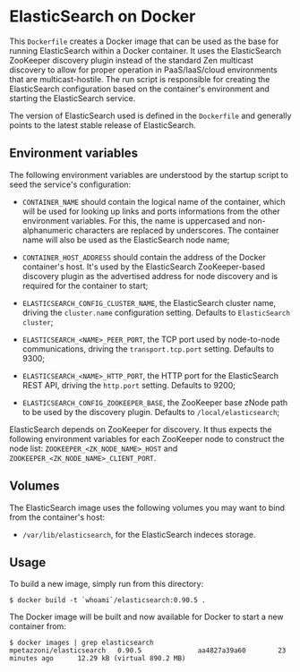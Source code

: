 ElasticSearch on Docker
=======================

This `Dockerfile` creates a Docker image that can be used as the base for
running ElasticSearch within a Docker container. It uses the ElasticSearch
ZooKeeper discovery plugin instead of the standard Zen multicast discovery to
allow for proper operation in PaaS/IaaS/cloud environments that are
multicast-hostile. The run script is responsible for creating the ElasticSearch
configuration based on the container's environment and starting the
ElasticSearch service.

The version of ElasticSearch used is defined in the `Dockerfile` and generally
points to the latest stable release of ElasticSearch.

Environment variables
---------------------

The following environment variables are understood by the startup script to
seed the service's configuration:

  - `CONTAINER_NAME` should contain the logical name of the container,
    which will be used for looking up links and ports informations from the
    other environment variables. For this, the name is uppercased and
    non-alphanumeric characters are replaced by underscores. The container name
    will also be used as the ElasticSearch node name;
  - `CONTAINER_HOST_ADDRESS` should contain the address of the Docker
    container's host. It's used by the ElasticSearch ZooKeeper-based discovery
    plugin as the advertised address for node discovery and is required for the
    container to start;

  - `ELASTICSEARCH_CONFIG_CLUSTER_NAME`, the ElasticSearch cluster name,
    driving the `cluster.name` configuration setting. Defaults to
    `ElasticSearch cluster`;
  - `ELASTICSEARCH_<NAME>_PEER_PORT`, the TCP port used by node-to-node
    communications, driving the `transport.tcp.port` setting. Defaults to 9300;
  - `ELASTICSEARCH_<NAME>_HTTP_PORT`, the HTTP port for the ElasticSearch REST
    API, driving the `http.port` setting. Defaults to 9200;
  - `ELASTICSEARCH_CONFIG_ZOOKEEPER_BASE`, the ZooKeeper base zNode path to be
    used by the discovery plugin. Defaults to `/local/elasticsearch`;

ElasticSearch depends on ZooKeeper for discovery. It thus expects the following
environment variables for each ZooKeeper node to construct the node list:
`ZOOKEEPER_<ZK_NODE_NAME>_HOST` and `ZOOKEEPER_<ZK_NODE_NAME>_CLIENT_PORT`.

Volumes
-------

The ElasticSearch image uses the following volumes you may want to bind from
the container's host:

  - `/var/lib/elasticsearch`, for the ElasticSearch indeces storage.

Usage
-----

To build a new image, simply run from this directory:

```
$ docker build -t `whoami`/elasticsearch:0.90.5 .
```

The Docker image will be built and now available for Docker to start a new
container from:

```
$ docker images | grep elasticsearch
mpetazzoni/elasticsearch   0.90.5              aa4827a39a60        23 minutes ago      12.29 kB (virtual 890.2 MB)
```
